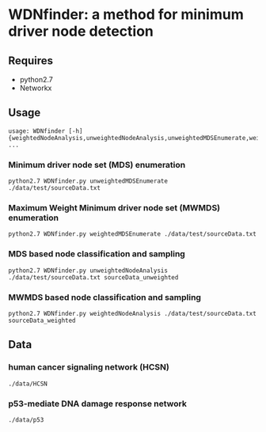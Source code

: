 # WDNfinder: a method for minimum driver node detection 

## Requires

- python2.7
- Networkx

## Usage

	usage: WDNfinder [-h] {weightedNodeAnalysis,unweightedNodeAnalysis,unweightedMDSEnumerate,weightedMDSEnumerate}                 ...

### Minimum driver node set (MDS) enumeration

	python2.7 WDNfinder.py unweightedMDSEnumerate ./data/test/sourceData.txt

### Maximum Weight Minimum driver node set (MWMDS) enumeration

	python2.7 WDNfinder.py weightedMDSEnumerate ./data/test/sourceData.txt

### MDS based node classification and sampling

	python2.7 WDNfinder.py unweightedNodeAnalysis ./data/test/sourceData.txt sourceData_unweighted

### MWMDS based node classification and sampling

	python2.7 WDNfinder.py weightedNodeAnalysis ./data/test/sourceData.txt sourceData_weighted

## Data

### human cancer signaling network (HCSN)
	./data/HCSN
### p53-mediate DNA damage response network
	./data/p53


